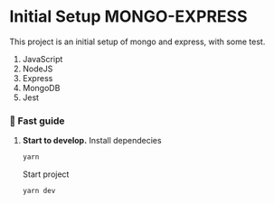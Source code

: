 # Initial Setup MONGO-EXPRESS

This project is an initial setup of mongo and express, with some test.

1. JavaScript
1. NodeJS
1. Express
1. MongoDB
1. Jest

### 🤖 Fast guide

1.  **Start to develop.**
    Install dependecies

    ```sh
    yarn
    ```

    Start project

    ```sh
    yarn dev